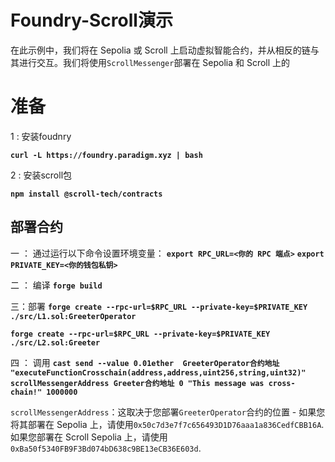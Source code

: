 # Foundry-Scroll演示

在此示例中，我们将在 Sepolia 或 Scroll 上启动虚拟智能合约，并从相反的链与其进行交互。我们将使用`ScrollMessenger`部署在 Sepolia 和 Scroll 上的

# 准备

1 : 安装foudnry
  
**`curl -L https://foundry.paradigm.xyz | bash`**

2 : 安装scroll包
  
**`npm install @scroll-tech/contracts`**

## 部署合约
一 ： 通过运行以下命令设置环境变量：
**`export RPC_URL=<你的 RPC 端点>`**
**`export PRIVATE_KEY=<你的钱包私钥>`**

二 ： 编译
**`forge build`**

三：部署
**`forge create --rpc-url=$RPC_URL --private-key=$PRIVATE_KEY ./src/L1.sol:GreeterOperator `**

**`forge create --rpc-url=$RPC_URL --private-key=$PRIVATE_KEY ./src/L2.sol:Greeter`**

四 ： 调用
**`cast send --value 0.01ether  GreeterOperator合约地址 "executeFunctionCrosschain(address,address,uint256,string,uint32)" scrollMessengerAddress Greeter合约地址 0 "This message was cross-chain!" 1000000`**

  `scrollMessengerAddress`：这取决于您部署`GreeterOperator`合约的位置
    -   如果您将其部署在 Sepolia 上，请使用`0x50c7d3e7f7c656493D1D76aaa1a836CedfCBB16A`.如果您部署在 Scroll Sepolia 上，请使用`0xBa50f5340FB9F3Bd074bD638c9BE13eCB36E603d`.
